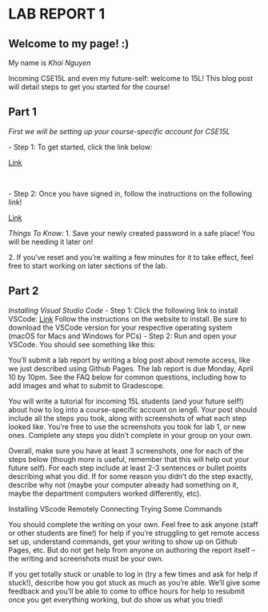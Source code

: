# LAB REPORT 1

## **Welcome to my page! :)**

My name is *Khoi Nguyen*

Incoming CSE15L and even my future-self: welcome to 15L! This blog post will detail steps to get you started for the course!

## **Part 1**
*First we will be setting up your course-specific account for CSE15L*
    <p>- Step 1: To get started, click the link below:</p>
             <p> [Link](https://sdacs.ucsd.edu/~icc/index.php) </p>         
    <p>- Step 2: Once you have signed in, follow the instructions on the following link!</p>
             <p> [Link](https://drive.google.com/file/d/17IDZn8Qq7Q0RkYMxdiIR0o6HJ3B5YqSW/view) </p>
              
*Things To Know*: 1. Save your newly created password in a safe place! You will be needing it later on!
                 <p> 2. If you’ve reset and you’re waiting a few minutes for it to take effect, feel free to start working on later sections of the lab.</p>

## **Part 2**
*Installing Visual Studio Code*
    - Step 1: Click the following link to install VSCode:
              [Link](https://code.visualstudio.com/)
              Follow the instructions on the website to install. Be sure to download the VSCode version for your respective operating system (macOS for Macs and Windows for PCs)
    - Step 2: Run and open your VSCode. You should see something like this:
    


You’ll submit a lab report by writing a blog post about remote access, like we just described using Github Pages. The lab report is due Monday, April 10 by 10pm. See the FAQ below for common questions, including how to add images and what to submit to Gradescope.

You will write a tutorial for incoming 15L students (and your future self!) about how to log into a course-specific account on ieng6. Your post should include all the steps you took, along with screenshots of what each step looked like. You’re free to use the screenshots you took for lab 1, or new ones. Complete any steps you didn’t complete in your group on your own.

Overall, make sure you have at least 3 screenshots, one for each of the steps below (though more is useful, remember that this will help out your future self). For each step include at least 2-3 sentences or bullet points describing what you did. If for some reason you didn’t do the step exactly, describe why not (maybe your computer already had something on it, maybe the department computers worked differently, etc).

Installing VScode
Remotely Connecting
Trying Some Commands

You should complete the writing on your own. Feel free to ask anyone (staff or other students are fine!) for help if you’re struggling to get remote access set up, understand commands, get your writing to show up on Github Pages, etc. But do not get help from anyone on authoring the report itself – the writing and screenshots must be your own.

If you get totally stuck or unable to log in (try a few times and ask for help if stuck!), describe how you got stuck as much as you’re able. We’ll give some feedback and you’ll be able to come to office hours for help to resubmit once you get everything working, but do show us what you tried!


